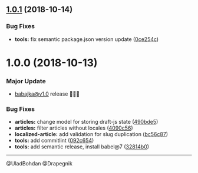 ## [1.0.1](https://github.com/babajka/babajka-backend/compare/v1.0.0...v1.0.1) (2018-10-14)

### Bug Fixes

- **tools:** fix semantic package.json version update ([0ce254c](https://github.com/babajka/babajka-backend/commit/0ce254c))

# 1.0.0 (2018-10-13)

### Major Update

- babajka@v1.0 release 🎉🎉🎉

### Bug Fixes

- **articles:** change model for storing draft-js state ([490bde5](https://github.com/babajka/babajka-backend/commit/490bde5))
- **articles:** filter articles without locales ([4090c56](https://github.com/babajka/babajka-backend/commit/4090c56))
- **localized-article:** add validation for slug duplication ([bc56c87](https://github.com/babajka/babajka-backend/commit/bc56c87))
- **tools:** add commitlint ([092c654](https://github.com/babajka/babajka-backend/commit/092c654))
- **tools:** add semantic release, install babel@7 ([32814b0](https://github.com/babajka/babajka-backend/commit/32814b0))

---

@UladBohdan @Drapegnik
